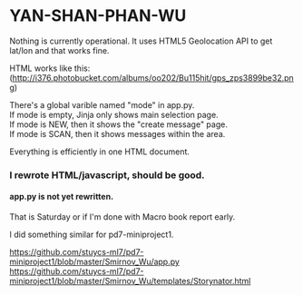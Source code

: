 YAN-SHAN-PHAN-WU
================

Nothing is currently operational. It uses HTML5 Geolocation API to get lat/lon and that works fine. 

HTML works like this: (http://i376.photobucket.com/albums/oo202/Bu115hit/gps_zps3899be32.png)

There's a global varible named "mode" in app.py. <br>
If mode is empty, Jinja only shows main selection page. <br>
If mode is NEW, then it shows the "create message" page. <br>
If mode is SCAN, then it shows messages within the area. <br>

Everything is efficiently in one HTML document.






<h3>I rewrote HTML/javascript, should be good. </h3>
<h4>app.py is not yet rewritten. </h4> That is Saturday or if I'm done with Macro book report early.

I did something similar for pd7-miniproject1.

https://github.com/stuycs-ml7/pd7-miniproject1/blob/master/Smirnov_Wu/app.py <br>
https://github.com/stuycs-ml7/pd7-miniproject1/blob/master/Smirnov_Wu/templates/Storynator.html

